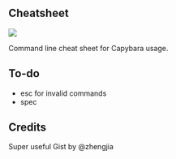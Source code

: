 Cheatsheet
----------
![](http://www.tofugu.com/wp-content/uploads/2013/05/capybara-animated-1280.gif)

Command line cheat sheet for Capybara usage.

To-do
-----
* esc for invalid commands
* spec

Credits
-------
Super useful Gist by @zhengjia